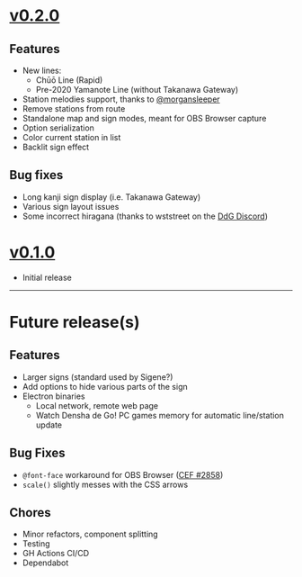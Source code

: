 # [v0.2.0](https://github.com/nmussy/train-sign/releases/tag/v0.2.0)

## Features

- New lines:
  - Chūō Line (Rapid)
  - Pre-2020 Yamanote Line (without Takanawa Gateway)
- Station melodies support, thanks to [@morgansleeper](https://github.com/morgansleeper)
- Remove stations from route
- Standalone map and sign modes, meant for OBS Browser capture
- Option serialization
- Color current station in list
- Backlit sign effect

## Bug fixes

- Long kanji sign display (i.e. Takanawa Gateway)
- Various sign layout issues
- Some incorrect hiragana (thanks to wststreet on the [DdG Discord](https://discord.gg/qwns6crVHf))

# [v0.1.0](https://github.com/nmussy/train-sign/releases/tag/v0.1.0)

- Initial release

---

# Future release(s)

## Features

- Larger signs (standard used by Sigene?)
- Add options to hide various parts of the sign
- Electron binaries
  - Local network, remote web page
  - Watch Densha de Go! PC games memory for automatic line/station update

## Bug Fixes

- `@font-face` workaround for OBS Browser ([CEF #2858](https://bitbucket.org/chromiumembedded/cef/issues/2858))
- `scale()` slightly messes with the CSS arrows

## Chores

- Minor refactors, component splitting
- Testing
- GH Actions CI/CD
- Dependabot